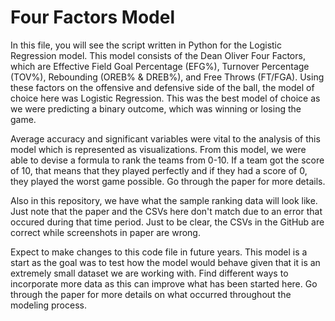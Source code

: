 # Four Factors Model

In this file, you will see the script written in Python for the Logistic Regression model. This model consists of the Dean Oliver Four Factors, which are Effective Field Goal Percentage (EFG%), Turnover Percentage (TOV%), Rebounding (OREB% & DREB%), and Free Throws (FT/FGA). Using these factors on the offensive and defensive side of the ball, the model of choice here was Logistic Regression. This was the best model of choice as we were predicting a binary outcome, which was winning or losing the game.

Average accuracy and significant variables were vital to the analysis of this model which is represented as visualizations. From this model, we were able to devise a formula to rank the teams from 0-10. If a team got the score of 10, that means that they played perfectly and if they had a score of 0, they played the worst game possible. Go through the paper for more details.

Also in this repository, we have what the sample ranking data will look like. Just note that the paper and the CSVs here don't match due to an error that occured during that time period. Just to be clear, the CSVs in the GitHub are correct while screenshots in paper are wrong.

Expect to make changes to this code file in future years. This model is a start as the goal was to test how the model would behave given that it is an extremely small dataset we are working with. Find different ways to incorporate more data as this can improve what has been started here. Go through the paper for more details on what occurred throughout the modeling process.

